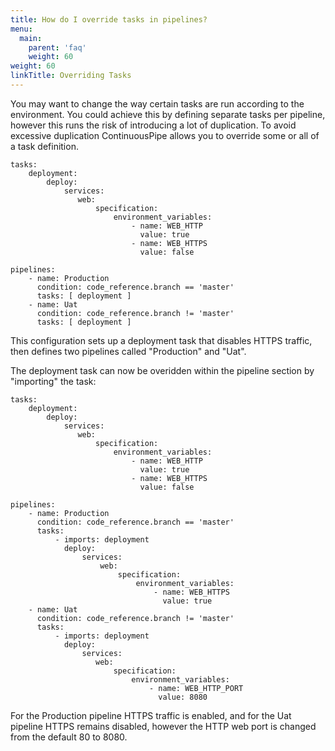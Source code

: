 ```yaml
---
title: How do I override tasks in pipelines?
menu:
  main:
    parent: 'faq'
    weight: 60
weight: 60
linkTitle: Overriding Tasks
---
```

You may want to change the way certain tasks are run according to the environment. You could achieve this by defining separate tasks per pipeline, however this runs the risk of introducing a lot of duplication. To avoid excessive duplication ContinuousPipe allows you to override some or all of a task definition.

```
tasks:
    deployment:
        deploy:
            services:
               web:
                   specification:
                       environment_variables:
                           - name: WEB_HTTP
                             value: true
                           - name: WEB_HTTPS
                             value: false
        
pipelines:
    - name: Production
      condition: code_reference.branch == 'master'
      tasks: [ deployment ]
    - name: Uat
      condition: code_reference.branch != 'master'
      tasks: [ deployment ]
```

This configuration sets up a deployment task that disables HTTPS traffic, then defines two pipelines called "Production" and "Uat". 

The deployment task can now be overidden within the pipeline section by "importing" the task: 

```
tasks:
    deployment:
        deploy:
            services:
               web:
                   specification:
                       environment_variables:
                           - name: WEB_HTTP
                             value: true
                           - name: WEB_HTTPS
                             value: false
        
pipelines:
    - name: Production
      condition: code_reference.branch == 'master'
      tasks:
          - imports: deployment
            deploy:
                services:
                    web:
                        specification:
                            environment_variables:
                                - name: WEB_HTTPS
                                  value: true
    - name: Uat
      condition: code_reference.branch != 'master'
      tasks:
          - imports: deployment
            deploy:
                services:
                   web:
                       specification:
                           environment_variables:
                               - name: WEB_HTTP_PORT
                                 value: 8080
```

For the Production pipeline HTTPS traffic is enabled, and for the Uat pipeline HTTPS remains disabled, however the HTTP web port is changed from the default 80 to 8080. 

